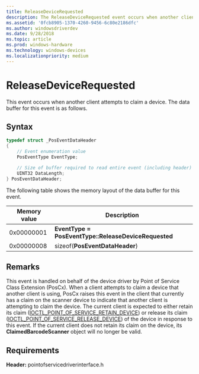 ```yaml
---
title: ReleaseDeviceRequested
description: The ReleaseDeviceRequested event occurs when another client attempts to claim a device.
ms.assetid: '0fcb8905-1370-4260-9456-6c80e2186dfc'
ms.author: windowsdriverdev
ms.date: 9/28/2018
ms.topic: article
ms.prod: windows-hardware
ms.technology: windows-devices
ms.localizationpriority: medium
---
```


# ReleaseDeviceRequested

This event occurs when another client attempts to claim a device. The data buffer for this event is as follows.

## Syntax

```cpp
typedef struct _PosEventDataHeader
{
    // Event enumeration value
    PosEventType EventType;

    // Size of buffer required to read entire event (including header)
    UINT32 DataLength;
} PosEventDataHeader;
```

The following table shows the memory layout of the data buffer for this event.

| Memory value          | Description                               |
|-----------------------|-------------------------------------------|
| 0x00000001 | **EventType = PosEventType::ReleaseDeviceRequested** |
| 0x00000008 | sizeof(**PosEventDataHeader**)                       |

## Remarks

This event is handled on behalf of the device driver by Point of Service Class Extension (PosCx). When a client attempts to claim a device that another client is using, PosCx raises this event in the client that currently has a claim on the scanner device to indicate that another client is attempting to claim the device. The current client is expected to either retain its claim ([IOCTL\_POINT\_OF\_SERVICE\_RETAIN\_DEVICE](https://docs.microsoft.com/windows-hardware/drivers/ddi/content/pointofservicedriverinterface/ni-pointofservicedriverinterface-ioctl_point_of_service_retain_device)) or release its claim ([IOCTL\_POINT\_OF\_SERVICE\_RELEASE\_DEVICE](https://docs.microsoft.com/windows-hardware/drivers/ddi/content/pointofservicedriverinterface/ni-pointofservicedriverinterface-ioctl_point_of_service_release_device)) of the device in response to this event. If the current client does not retain its claim on the device, its **ClaimedBarcodeScanner** object will no longer be valid.

## Requirements

**Header:** pointofservicedriverinterface.h
